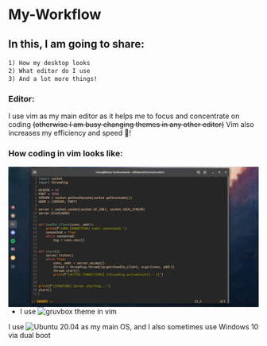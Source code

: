 # My-Workflow

## In this, I am going to share:
```
1) How my desktop looks
2) What editor do I use
3) And a lot more things!
```

### Editor:
I use vim as my main editor as it helps me to focus and concentrate on coding ~~(otherwise I am busy changing themes in any other editor)~~
Vim also increases my efficiency and speed 💢!

### How coding in vim looks like:
<img align="left" src="https://github.com/Risen54/My-Workflow/blob/main/workflow_screenshots/vim.png" alt="Your browser is unable to show this image!">

- I use ![gruvbox](https://github.com/morhetz/gruvbox) theme in vim

I use ![Ubuntu 20.04](https://ubuntu.com/) as my main OS, and I also sometimes use Windows 10 via dual boot
